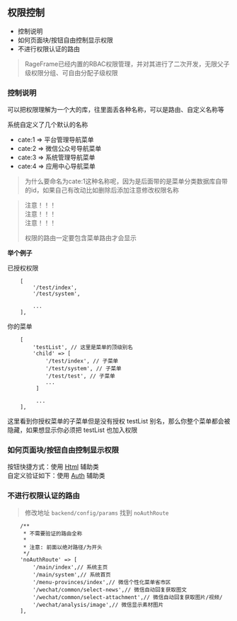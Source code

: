 ## 权限控制

- 控制说明
- 如何页面块/按钮自由控制显示权限
- 不进行权限认证的路由

> RageFrame已经内置的RBAC权限管理，并对其进行了二次开发，无限父子级权限分组、可自由分配子级权限

### 控制说明

可以把权限理解为一个大的库，往里面丢各种名称，可以是路由、自定义名称等

系统自定义了几个默认的名称

- cate:1 => 平台管理导航菜单
- cate:2 => 微信公众号导航菜单
- cate:3 => 系统管理导航菜单
- cate:4 => 应用中心导航菜单

> 为什么要命名为cate:1这种名称呢，因为是后面带的是菜单分类数据库自带的id，如果自己有改动比如删除后添加注意修改权限名称  

> 注意！！！  
> 注意！！！  
> 注意！！！  
>
> 权限的路由一定要包含菜单路由才会显示

**举个例子**

已授权权限

```
    [
        '/test/index',
        '/test/system',
        
        ...
    ],
```

你的菜单

```
    [
        'testList', // 这里是菜单的顶级别名
        'child' => [
            '/test/index', // 子菜单
            '/test/system', // 子菜单
            '/test/test', // 子菜单
            ...
         ]
         
         ...
    ],
```

这里看到你授权菜单的子菜单但是没有授权 testList 别名，那么你整个菜单都会被隐藏，如果想显示你必须把 testList 也加入权限


### 如何页面块/按钮自由控制显示权限

按钮快捷方式：使用 [Html](helper-html.md) 辅助类  
自定义验证如下：使用 [Auth](helper-auth.md) 辅助类

### 不进行权限认证的路由

> 修改地址 `backend/config/params` 找到 `noAuthRoute`

```
    /**
     * 不需要验证的路由全称
     *
     * 注意: 前面以绝对路径/为开头
     */
    'noAuthRoute' => [
        '/main/index',// 系统主页
        '/main/system',// 系统首页
        '/menu-provinces/index',// 微信个性化菜单省市区
        '/wechat/common/select-news',// 微信自动回复获取图文
        '/wechat/common/select-attachment',// 微信自动回复获取图片/视频/
        '/wechat/analysis/image',// 微信显示素材图片
    ],
```
    



